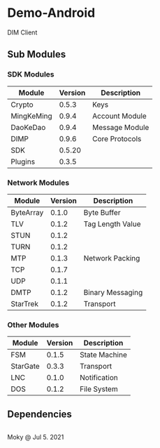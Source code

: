 # Demo-Android
DIM Client


## Sub Modules

### SDK Modules

|   Module   | Version |  Description     |
|------------|---------|------------------|
| Crypto     | 0.5.3   | Keys             |
| MingKeMing | 0.9.4   | Account Module   |
| DaoKeDao   | 0.9.4   | Message Module   |
| DIMP       | 0.9.6   | Core Protocols   |
| SDK        | 0.5.20  |                  |
| Plugins    | 0.3.5   |                  |

### Network Modules

|   Module   | Version |  Description     |
|------------|---------|------------------|
| ByteArray  | 0.1.0   | Byte Buffer      |
| TLV        | 0.1.2   | Tag Length Value |
| STUN       | 0.1.2   |                  |
| TURN       | 0.1.2   |                  |
| MTP        | 0.1.3   | Network Packing  |
| TCP        | 0.1.7   |                  |
| UDP        | 0.1.1   |                  |
| DMTP       | 0.1.2   | Binary Messaging |
| StarTrek   | 0.1.2   | Transport        |

### Other Modules

|   Module   | Version |  Description     |
|------------|---------|------------------|
| FSM        | 0.1.5   | State Machine    |
| StarGate   | 0.3.3   | Transport        |
| LNC        | 0.1.0   | Notification     |
| DOS        | 0.1.2   | File System      |


## Dependencies

<style>
pre code {
    font-family: "Lucida Console", "Consolas", Monaco, monospace;
    line-height: 0px;
}
</style>

```

                +--------+        +--------+        +-------+        +------+
                |  TURN  | .....> |  STUN  | .....> |  TLV  | .....> |  BA  |
                +--------+        +--------+        +-------+        +------+
                                      ^                                 ^
                                      :                                 :
                             .........:                        .........:
                             :                                 :
                +--------+   :    +-------+        +-------+   :
          ....> |  DMTP  | ..:..> |  UDP  | .....> |  MTP  | ..:
          :     +--------+        +-------+   :    +-------+
          :                                   :
          :                                   :    +-------+        +-------+
          :                                   :..> |  TCP  | .....> |  FSM  |
          :                                   :    +-------+        +-------+
          :                  +------------+   :
          :            ....> |  StarTrek  |   :
          :            :     +------------+   :
          :            :                      :
          :     +------------+                :
          :...> |  StarGate  | ...............:
          :     +------------+
          :
          :
    +==========+
    |  SEChat  |
    +==========+
          :
          :
          :     +-------+        +--------+        +-------+
          :...> |  SDK  | .....> |  DIMP  | .....> |  DKD  |
          :     +-------+        +--------+        +-------+
          :                                            :
          :                                   .........:
          :                                   :
          :     +-----------+                 :    +-------+       +--------+
          :...> |  Plugins  | ................:..> |  MKM  | ....> | Crypto |
          :     +-----------+                      +-------+       +--------+
          :     
          :     +-------+
          :...> |  LNC  |
          :     +-------+
          :     
          :     +-------+
          :...> |  DOS  |
                +-------+


```


Moky @ Jul 5. 2021
